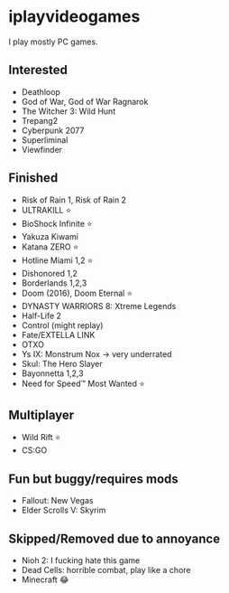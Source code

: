 # iplayvideogames

I play mostly PC games.

## Interested

- Deathloop
- God of War, God of War Ragnarok
- The Witcher 3: Wild Hunt
- Trepang2
- Cyberpunk 2077
- Superliminal
- Viewfinder

## Finished

- Risk of Rain 1, Risk of Rain 2
- ULTRAKILL ⭐
- BioShock Infinite ⭐
- Yakuza Kiwami
- Katana ZERO ⭐
- Hotline Miami 1,2 ⭐
- Dishonored 1,2
- Borderlands 1,2,3
- Doom (2016), Doom Eternal ⭐
- DYNASTY WARRIORS 8: Xtreme Legends
- Half-Life 2
- Control (might replay)
- Fate/EXTELLA LINK
- OTXO
- Ys IX: Monstrum Nox -> very underrated
- Skul: The Hero Slayer
- Bayonnetta 1,2,3
- Need for Speed™ Most Wanted ⭐

## Multiplayer

- Wild Rift ⭐
- CS:GO

## Fun but buggy/requires mods

- Fallout: New Vegas
- Elder Scrolls V: Skyrim

## Skipped/Removed due to annoyance

- Nioh 2: I fucking hate this game
- Dead Cells: horrible combat, play like a chore
- Minecraft 😂
